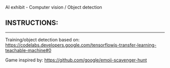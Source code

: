 AI exhibit - Computer vision / Object detection

INSTRUCTIONS:
----





-----

Training/object detection based on: https://codelabs.developers.google.com/tensorflowjs-transfer-learning-teachable-machine#0

Game inspired by: https://github.com/google/emoji-scavenger-hunt